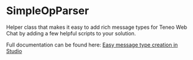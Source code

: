 # SimpleOpParser

Helper class that makes it easy to add rich message types for Teneo Web Chat by adding a few helpful scripts to your solution.

Full documentation can be found here: [Easy message type creation in Studio](https://developers.teneo.ai/resource/channels/easy-message-type-creation-in-studio)
